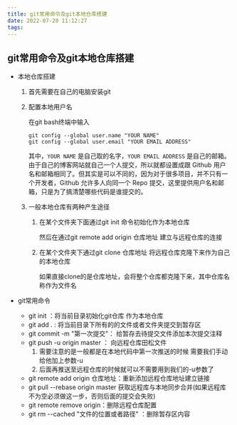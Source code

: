 ```yaml
---
title: git常用命令及git本地仓库搭建
date: 2022-07-20 11:12:27
tags:
---
```


## git常用命令及git本地仓库搭建

+ 本地仓库搭建

  1. 首先需要在自己的电脑安装git

  2. 配置本地用户名

     在git bash终端中输入

     ```
     git config --global user.name "YOUR NAME"
     git config --global user.email "YOUR EMAIL ADDRESS"
     ```

     其中，`YOUR NAME` 是自己取的名字，`YOUR EMAIL ADDRESS` 是自己的邮箱。由于自己的博客网站就自己一个人提交，所以就都设置成跟 Github 用户名和邮箱相同了。但其实是可以不同的，因为对于很多项目，并不只有一个开发者，Github 允许多人向同一个 Repo 提交，这里提供用户名和邮箱，只是为了搞清楚哪些代码是谁提交的。

  3. 一般本地仓库有两种产生途径

     1. 在某个文件夹下面通过git init 命令初始化作为本地仓库

        然后在通过git remote add origin  仓库地址 建立与远程仓库的连接

     2. 在某个文件夹下通过git clone 仓库地址  将远程仓库克隆下来作为自己的本地仓库

        如果直接clone的是仓库地址，会将整个仓库都克隆下来，其中仓库名称作为文件名

+ git常用命令

  + git init ：将当前目录初始化git仓库 作为本地仓库
  + git add  .  : 将当前目录下所有的的文件或者文件夹提交到暂存区
  + git commit -m "第一次提交"： 给暂存去待提交文件添加本次提交注释
  + git push -u origin master ：  向远程仓库田松文件
    1. 需要注意的是一般都是在本地代码中第一次推送的时候 需要我们手动给他加上参数-u
    2. 后面再推送至远程仓库的时候就可以不需要用到我们的-u参数了
  + git remote add origin  仓库地址：重新添加远程仓库地址建立链接
  + git pull --rebase origin master 获取远程库与本地同步合并(如果远程库不为空必须做这一步，否则后面的提交会失败)
  + git remote remove origin：删除远程仓库配置
  + git rm --cached "文件的位置或者路径" ：删除暂存区内容